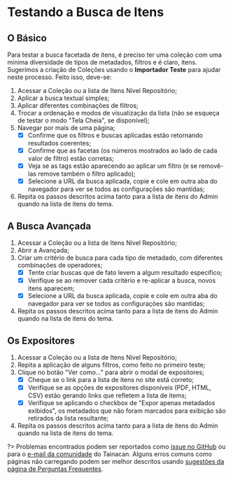 # Testando a Busca de Itens

## O Básico

Para testar a busca facetada de itens, é preciso ter uma coleção com uma mínima diversidade de tipos de metadados, filtros e é claro, itens. Sugerimos a criação de Coleções usando o **Importador Teste** para ajudar neste processo. Feito isso, deve-se:

1. Acessar a Coleção ou a lista de Itens Nível Repositório;
2. Aplicar a busca textual simples;
3. Aplicar diferentes combinações de filtros;
4. Trocar a ordenação e modos de visualização da lista (não se esqueça de testar o modo "Tela Cheia", se disponível);
5. Navegar por mais de uma página;
   - [x] Confirme que os filtros e buscas aplicadas estão retornando resultados coerentes;
   - [x] Confirme que as facetas (os números mostrados ao lado de cada valor de filtro) estão corretas;
   - [x] Veja se as tags estão aparecendo ao aplicar um filtro (e se removê-las remove também o filtro aplicado);
   - [x] Selecione a URL da busca aplicada, copie e cole em outra aba do navegador para ver se todos as configurações são mantidas;
6. Repita os passos descritos acima tanto para a lista de itens do Admin quando na lista de itens do tema.

## A Busca Avançada

1. Acessar a Coleção ou a lista de Itens Nível Repositório;
2. Abrir a Avançada;
3. Criar um critério de busca para cada tipo de metadado, com diferentes combinações de operadores;
    - [x] Tente criar buscas que de fato levem a algum resultado específico;
    - [x] Verifique se ao remover cada critério e re-aplicar a busca, novos itens aparecem;
    - [x] Selecione a URL da busca aplicada, copie e cole em outra aba do navegador para ver se todos as configurações são mantidas;
4. Repita os passos descritos acima tanto para a lista de itens do Admin quando na lista de itens do tema.

## Os Expositores

1. Acessar a Coleção ou a lista de Itens Nível Repositório;
2. Repita a aplicação de alguns filtros, como feito no primeiro teste;
3. Clique no botão "Ver como..." para abrir o modal de expositores;
    - [x] Cheque se o link para a lista de itens no site está correto;
    - [x] Verifique se as opções de expositores disponíveis (PDF, HTML, CSV) estão gerando links que refletem a lista de items;
    - [x] Verifique se aplicando o checkbox de "Expor apenas metadados exibidos", os metadados que não foram marcados para exibição são retirados da lista resultante;
4. Repita os passos descritos acima tanto para a lista de itens do Admin quando na lista de itens do tema.
 
?> Problemas encontrados podem ser reportados como [issue no GitHub](https://github.com/tainacan/tainacan/issues) ou para o [e-mail da comunidade](tainacan@lists.riseup.net) do Tainacan. Alguns erros comuns como páginas não carregando podem ser melhor descritos usando [sugestões da página de Perguntas Frequentes](#acho-que-encontrei-um-erro-como-devo-proceder).

